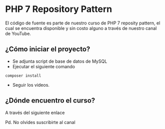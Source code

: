 # PHP 7 Repository Pattern
El código de fuente es parte de nuestro curso de PHP 7 reposity pattern, el cual se encuentra disponible y sin costo alguno a través de nuestro canal de YouTube.

## ¿Cómo iniciar el proyecto?
- Se adjunta script de base de datos de MySQL
- Ejecutar el siguiente comando

```
composer install
```

- Seguir los videos.

## ¿Dónde encuentro el curso?
A través del siguiente enlace


Pd. No olvides suscribirte al canal